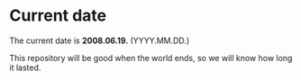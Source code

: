 # Current date

The current date is **2008.06.19.** (YYYY.MM.DD.)

This repository will be good when the world ends, so we will know how long it lasted.
